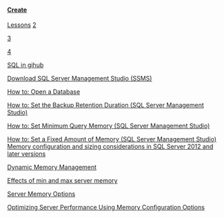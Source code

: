 #### [Create](https://www.youtube.com/watch?v=pJCyTBkoIKA)
[Lessons](https://www.youtube.com/watch?v=nWeW3sCmD2k)
[2](https://itvdn.com/ru/video/sql-essential)

[3](https://www.youtube.com/watch?v=xaRrTBmMp300)

[4](https://www.youtube.com/watch?v=7Vtl2WggqOg)

[SQL in gihub](https://www.red-gate.com/blog/github-and-sql-source-control)

[Download SQL Server Management Studio (SSMS)](https://msdn.microsoft.com/ru-ru/library/mt238290.aspx)

[How to: Open a Database](https://msdn.microsoft.com/en-us/library/ms181074(v=vs.80).aspx)

[How to: Set the Backup Retention Duration (SQL Server Management Studio)](https://technet.microsoft.com/en-us/library/ms175474(v=sql.105).aspx)

[How to: Set Minimum Query Memory (SQL Server Management Studio)](https://technet.microsoft.com/en-us/library/ms191303(v=sql.105).aspx)

[How to: Set a Fixed Amount of Memory (SQL Server Management Studio)](https://technet.microsoft.com/en-us/library/ms191144(v=sql.105).aspx)
[Memory configuration and sizing considerations in SQL Server 2012 and later versions](https://support.microsoft.com/en-us/help/2663912/memory-configuration-and-sizing-considerations-in-sql-server-2012-and-later-versions)

[Dynamic Memory Management](https://technet.microsoft.com/en-us/library/ms178145(v=sql.105).aspx)

[Effects of min and max server memory](https://technet.microsoft.com/en-us/library/ms180797(v=sql.105).aspx)

[Server Memory Options](https://technet.microsoft.com/en-us/library/ms178067(v=sql.105).aspx)

[Optimizing Server Performance Using Memory Configuration Options](https://technet.microsoft.com/en-us/library/ms177455(v=sql.105).aspx)


